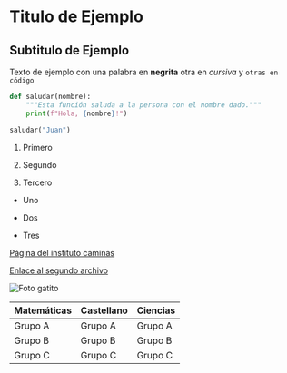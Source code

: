 # Titulo de Ejemplo
## Subtitulo de Ejemplo

Texto de ejemplo con una palabra en **negrita** otra en *cursiva* y `otras en código`

```python
def saludar(nombre):
    """Esta función saluda a la persona con el nombre dado."""
    print(f"Hola, {nombre}!")

saludar("Juan")
``` 

1. Primero

2. Segundo 

3. Tercero


+ Uno

+ Dos

+ Tres


[Página del instituto caminas](https://www.ieselcaminas.org/)

[Enlace al segundo archivo](prueba.md)


![Foto gatito](https://i.pinimg.com/236x/12/64/cb/1264cb931dc32d26c9c5d2e92007accf--cute-cats-adorable-animals.jpg)


| Matemáticas | Castellano | Ciencias  |
|-------------|------------|-----------|
| Grupo A     | Grupo A    | Grupo A   |
| Grupo B     | Grupo B    | Grupo B   |
| Grupo C     | Grupo C    | Grupo C   |
